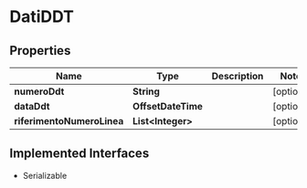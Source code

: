 

# DatiDDT


## Properties

| Name | Type | Description | Notes |
|------------ | ------------- | ------------- | -------------|
|**numeroDdt** | **String** |  |  [optional] |
|**dataDdt** | **OffsetDateTime** |  |  [optional] |
|**riferimentoNumeroLinea** | **List&lt;Integer&gt;** |  |  [optional] |


## Implemented Interfaces

* Serializable


